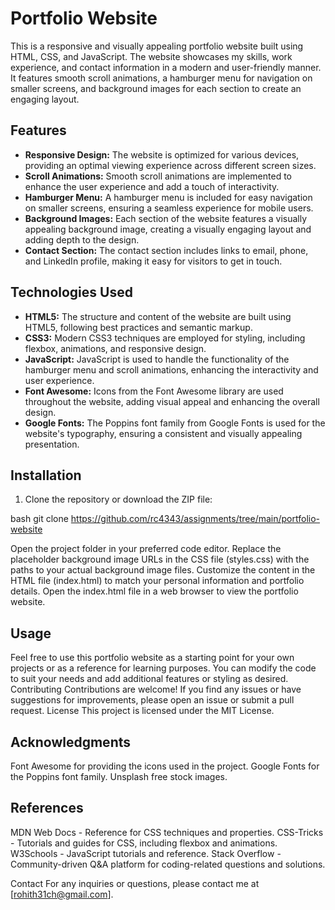 # Portfolio Website

This is a responsive and visually appealing portfolio website built using HTML, CSS, and JavaScript. The website showcases my skills, work experience, and contact information in a modern and user-friendly manner. It features smooth scroll animations, a hamburger menu for navigation on smaller screens, and background images for each section to create an engaging layout.

## Features

- **Responsive Design:** The website is optimized for various devices, providing an optimal viewing experience across different screen sizes.
- **Scroll Animations:** Smooth scroll animations are implemented to enhance the user experience and add a touch of interactivity.
- **Hamburger Menu:** A hamburger menu is included for easy navigation on smaller screens, ensuring a seamless experience for mobile users.
- **Background Images:** Each section of the website features a visually appealing background image, creating a visually engaging layout and adding depth to the design.
- **Contact Section:** The contact section includes links to email, phone, and LinkedIn profile, making it easy for visitors to get in touch.

## Technologies Used

- **HTML5:** The structure and content of the website are built using HTML5, following best practices and semantic markup.
- **CSS3:** Modern CSS3 techniques are employed for styling, including flexbox, animations, and responsive design.
- **JavaScript:** JavaScript is used to handle the functionality of the hamburger menu and scroll animations, enhancing the interactivity and user experience.
- **Font Awesome:** Icons from the Font Awesome library are used throughout the website, adding visual appeal and enhancing the overall design.
- **Google Fonts:** The Poppins font family from Google Fonts is used for the website's typography, ensuring a consistent and visually appealing presentation.

## Installation

1. Clone the repository or download the ZIP file:

bash
   git clone https://github.com/rc4343/assignments/tree/main/portfolio-website

Open the project folder in your preferred code editor.
Replace the placeholder background image URLs in the CSS file (styles.css) with the paths to your actual background image files.
Customize the content in the HTML file (index.html) to match your personal information and portfolio details.
Open the index.html file in a web browser to view the portfolio website.

## Usage

Feel free to use this portfolio website as a starting point for your own projects or as a reference for learning purposes. You can modify the code to suit your needs and add additional features or styling as desired.
Contributing
Contributions are welcome! If you find any issues or have suggestions for improvements, please open an issue or submit a pull request.
License
This project is licensed under the MIT License.

## Acknowledgments

Font Awesome for providing the icons used in the project.
Google Fonts for the Poppins font family.
Unsplash free stock images.

## References

MDN Web Docs - Reference for CSS techniques and properties.
CSS-Tricks - Tutorials and guides for CSS, including flexbox and animations.
W3Schools - JavaScript tutorials and reference.
Stack Overflow - Community-driven Q&A platform for coding-related questions and solutions.

Contact
For any inquiries or questions, please contact me at [rohith31ch@gmail.com].